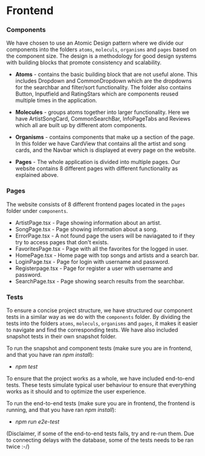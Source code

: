 # Frontend

### Components

We have chosen to use an Atomic Design pattern where we divide our components into the folders `atoms`, `moleculs`, `organisms` and `pages` based on the component size. The design is a methodology for good design systems with building blocks that promote consistency and scalability.

- **Atoms** - contains the basic building block that are not useful alone. This includes Dropdown and CommonDropdown which are the dropdowns for the searchbar and filter/sort functionality. The folder also contains Button, Inputfield and RatingStars which are components reused multiple times in the application.

- **Molecules** - groups atoms together into larger functionality. Here we have ArtistSongCard, CommonSearchBar, InfoPageTabs and Reviews which all are built up by different atom components.

- **Organisms** - contains components that make up a section of the page. In this folder we have CardView that contains all the artist and song cards, and the Navbar which is displayed at every page on the website.

- **Pages** - The whole application is divided into multiple pages. Our website contains 8 different pages with different functionality as explained above.

### Pages

The website consists of 8 different frontend pages located in the `pages` folder under `components`.

- ArtistPage.tsx - Page showing information about an artist.
- SongPage.tsx - Page showing information about a song.
- ErrorPage.tsx - A not found page the users will be naviagated to if they try to access pages that don't exists.
- FavoritesPage.tsx - Page with all the favorites for the logged in user.
- HomePage.tsx - Home page with top songs and artists and a search bar.
- LoginPage.tsx - Page for login with username and password.
- Registerpage.tsx - Page for register a user with username and password.
- SearchPage.tsx - Page showing search results from the searchbar.

### Tests

To ensure a concise project structure, we have structured our  component tests in a similar way as we do with the `components` folder. By dividing the tests into the folders `atoms`, `moleculs`, `organisms` and `pages`, it makes it easier to navigate and find the corresponding tests. We have also included snapshot tests in their own snapshot folder.

To run the snapshot and component tests (make sure you are in  frontend, and that you have ran _npm install_):
- _npm test_

To ensure that the project works as a whole, we have included end-to-end tests. These tests simulate typical user behaviour to ensure that everything works as it should and to optimize the user experience.

To run the end-to-end tests (make sure you are in frontend, the frontend is running, and that you have ran _npm install_):
- _npm run e2e-test_

(Disclaimer, if some of the end-to-end tests fails, try and re-run them. Due to connecting delays with the database, some of the tests needs to be ran twice :-/)